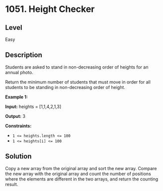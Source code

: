 # 1051. Height Checker
## Level
Easy

## Description
Students are asked to stand in non-decreasing order of heights for an annual photo.

Return the minimum number of students that must move in order for all students to be standing in non-decreasing order of height.

**Example 1:**

**Input:** heights = [1,1,4,2,1,3]

**Output:** 3

**Constraints:**

* `1 <= heights.length <= 100`
* `1 <= heights[i] <= 100`

## Solution
Copy a new array from the original array and sort the new array. Compare the new array with the original array and count the number of positions where the elements are different in the two arrays, and return the counting result.
